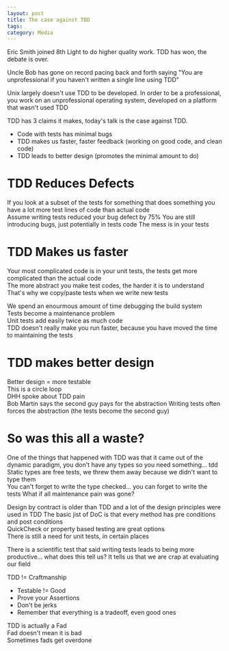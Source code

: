 ```yaml
---
layout: post
title: The case against TDD
tags: 
category: Media
---
```


Eric Smith joined 8th Light to do higher quality work. TDD has won, the debate is over.

Uncle Bob has gone on record pacing back and forth saying "You are unprofessional if you haven't written a single line using TDD"  

Unix largely doesn't use TDD to be developed.
In order to be a professional, you work on an unprofessional operating system, developed on a platform that wasn't used TDD

TDD has 3 claims it makes, today's talk is the case against TDD.

* Code with tests has minimal bugs  
* TDD makes us faster, faster feedback (working on good code, and clean code)  
* TDD leads to better design (promotes the minimal amount to do)  

# TDD Reduces Defects

If you look at a subset of the tests for something that does something you have a lot more test lines of code than actual code  
Assume writing tests reduced your bug defect by 75%
You are still introducing bugs, just potentially in tests code
The mess is in your tests

# TDD Makes us faster

Your most complicated code is in your unit tests, the tests get more complicated than the actual code  
The more abstract you make test codes, the harder it is to understand    
That's why we copy/paste tests when we write new tests  

We spend an enourmous amount of time debugging the build system  
Tests become a maintenance problem  
Unit tests add easily twice as much code  
TDD doesn't really make you run faster, because you have moved the time to maintaining the tests

# TDD makes better design

Better design = more testable  
This is a circle loop  
DHH spoke about TDD pain  
Bob Martin says the second guy pays for the abstraction
Writing tests often forces the abstraction (the tests become the second guy)  

# So was this all a waste?

One of the things that happened with TDD was that it came out of the dynamic paradigm, you don't have any types so you need something... tdd
Static types are free tests, we threw them away because we didn't want to type them  
You can't forget to write the type checked... you can forget to write the tests
What if all maintenance pain was gone?

Design by contract is older than TDD and a lot of the design principles were used in TDD
The basic jist of DoC is that every method has pre conditions and post conditions  
QuickCheck or property based testing are great options  
There is still a need for unit tests, in certain places  

There is a scientific test that said writing tests leads to being more productive... what does this tell us? It tells us that we are crap at evaluating our field

TDD != Craftmanship  
* Testable != Good  
* Prove your Assertions  
* Don't be jerks  
* Remember that everything is a tradeoff, even good ones  

TDD is actually a Fad  
Fad doesn't mean it is bad  
Sometimes fads get overdone  


